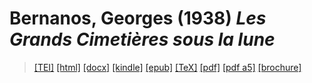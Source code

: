 # Bernanos, Georges (1938)  <em>Les Grands Cimetières sous la lune</em> 

>  <a target="_blank" title="Source XML/TEI" class="mime48 tei" href="https://hurlus.github.io/tei/bernanos1938_cimetieres-sous-lune.xml">[TEI]</a>  <a target="_blank" title="HTML une page" class="mime48 html" href="https://hurlus.github.io/bernanos1938_cimetieres-sous-lune/bernanos1938_cimetieres-sous-lune.html">[html]</a>  <a target="_blank" title="Bureautique (LibreOffice, MS.Word)" class="mime48 docx" href="https://hurlus.github.io/bernanos1938_cimetieres-sous-lune/bernanos1938_cimetieres-sous-lune.docx">[docx]</a>  <a target="_blank" title="Amazon.kindle" class="mime48 mobi" href="https://hurlus.github.io/bernanos1938_cimetieres-sous-lune/bernanos1938_cimetieres-sous-lune.mobi">[kindle]</a>  <a target="_blank" title="EPUB, pour liseuses et téléphones" class="mime48 epub" href="https://hurlus.github.io/bernanos1938_cimetieres-sous-lune/bernanos1938_cimetieres-sous-lune.epub">[epub]</a>  <a target="_blank" title="LaTeX" class="mime48 tex" href="https://hurlus.github.io/bernanos1938_cimetieres-sous-lune/bernanos1938_cimetieres-sous-lune.tex">[TeX]</a>  <a target="_blank" title="PDF à imprimer, A4 2 colonnes" class="mime48 pdf" href="https://hurlus.github.io/bernanos1938_cimetieres-sous-lune/bernanos1938_cimetieres-sous-lune.pdf">[pdf]</a>  <a target="_blank" title="PDF à lire, A5 une colonne" class="mime48 a5" href="https://hurlus.github.io/bernanos1938_cimetieres-sous-lune/bernanos1938_cimetieres-sous-lune_a5.pdf">[pdf a5]</a>  <a target="_blank" title="Brochure à agrafer, pdf imposé pour imprimante recto/verso" class="mime48 brochure" href="https://hurlus.github.io/bernanos1938_cimetieres-sous-lune/bernanos1938_cimetieres-sous-lune_brochure.pdf">[brochure]</a> 
